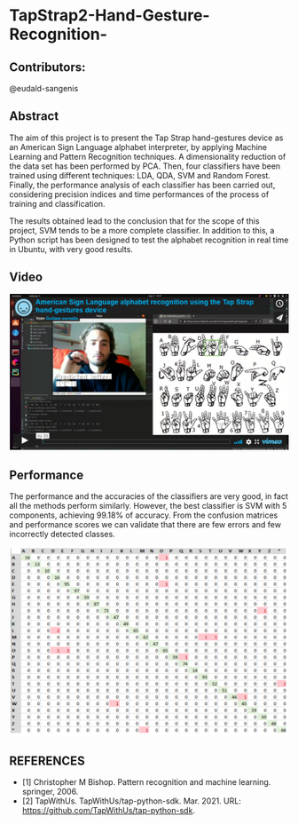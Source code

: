 # TapStrap2-Hand-Gesture-Recognition-
## Contributors:
@eudald-sangenis

## Abstract
The aim of this project is to present the Tap Strap hand-gestures device as an American Sign Language alphabet interpreter, by applying Machine Learning and Pattern Recognition techniques. A dimensionality reduction of the data set has been performed by PCA. Then, four classifiers have been trained using different techniques: LDA, QDA, SVM and Random Forest. Finally, the performance analysis of each classifier has been carried out, considering precision indices and time performances of the process of training and classification. 

The results obtained lead to the conclusion that for the scope of this project, SVM tends to be a more complete classifier. In addition to this, a Python script has been designed to test the alphabet recognition in real time in Ubuntu, with very good results.

## Video
[![Video Presentation](test.png)](https://vimeo.com/681846114 "Video Presentation - Click to Watch!")

## Performance
The performance and the accuracies of the classifiers are very good, in fact all the methods perform similarly. However, the best classifier is SVM with 5 components, achieving 99.18% of accuracy. From the confusion matrices and performance scores we can validate that there are few errors and few incorrectly detected classes.

![Working Prototype1](Performance.png)

## REFERENCES
- [1] Christopher M Bishop. Pattern recognition and machine learning. springer, 2006.
- [2] TapWithUs. TapWithUs/tap-python-sdk. Mar. 2021. URL: https://github.com/TapWithUs/tap-python-sdk.
